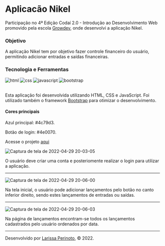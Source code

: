 # Aplicacão Nikel

Participação no 4ª Edição Codaí 2.0 - Introdução ao Desenvolvimento Web promovido pela escola [Growdev](https://www.growdev.com.br/), onde desenvolvi a aplicação Nikel.

### Objetivo

A aplicação Nikel tem por objetivo fazer controle financeiro do usuário, permitindo adicionar entradas e saídas financeiras.

### Tecnologia e Ferramentas

<div>
    <img src="https://img.shields.io/badge/HTML5-E34F26?style=for-the-badge&logo=html5&logoColor=white" alt="html" />
    <img src="https://img.shields.io/badge/CSS3-1572B6?style=for-the-badge&logo=css3&logoColor=white" alt="css" />
    <img src="https://img.shields.io/badge/JavaScript-F7DF1E?style=for-the-badge&logo=javascript&logoColor=black" alt="javascript" />
    <img src="https://img.shields.io/badge/Bootstrap-563D7C?style=for-the-badge&logo=bootstrap&logoColor=white" alt="bootstrap" />
</div>

<br>

Esta aplicação foi desenvolvida utilizando HTML, CSS e JavaScript. Foi utilizado também o framework [Bootstrap](https://getbootstrap.com/) para otimizar o desenvolvimento.

#### Cores principais

Azul principal: #4c79d3.

Botão de login: #4e0070.

Acesse o projeto [aqui](https://larissaperinoto.github.io/AplicacaoNikel/)

![Captura de tela de 2022-04-29 20-03-05](https://user-images.githubusercontent.com/98956659/166034314-a09d7a14-5302-4252-8d06-eb7485f9dfd2.png)

O usuário deve criar uma conta e posteriomente realizar o login para utilizar a aplicação.

---
![Captura de tela de 2022-04-29 20-06-00](https://user-images.githubusercontent.com/98956659/166035409-b7537d9c-07b4-437f-bf4c-83ef7408b10b.png)

Na tela inicial, o usuário pode adicionar lançamentos pelo botão no canto inferior direito, sendo estes lançamentos de entradas ou saídas.

---
![Captura de tela de 2022-04-29 20-06-03](https://user-images.githubusercontent.com/98956659/166030807-6a8c6415-7743-4ce8-a592-c67be893371a.png)

Na página de lançamentos encontram-se todos os lançamentos cadastrados pelo usuário ordenados por data.

---
 
Desenvolvido por [Larissa Perinoto](www.linkedin.com/in/larissaperinoto), © 2022.

